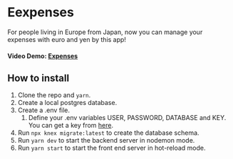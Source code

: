 # Eexpenses
For people living in Europe from Japan, now you can manage your expenses with euro and yen by this app! 

#### Video Demo:  [Expenses](https://youtu.be/lwZK5mSmhm0)

## How to install
1. Clone the repo and `yarn`.
1. Create a local postgres database.
1. Create a .env file.
   1. Define your .env variables USER, PASSWORD, DATABASE and KEY. You can get a key from [here](https://exchangeratesapi.io/). 
1. Run `npx knex migrate:latest` to create the database schema. 
1. Run `yarn dev` to start the backend server in nodemon mode. 
1. Run `yarn start` to start the front end server in hot-reload mode.
